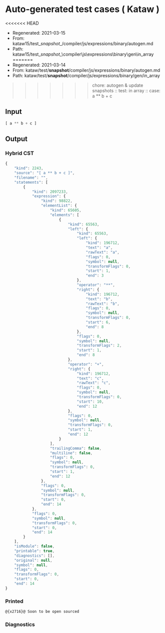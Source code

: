 # Auto-generated test cases ( Kataw )
<<<<<<< HEAD
- Regenerated: 2021-03-15
- From: kataw15/test\__snapshot__/compiler/js/expressions/binary/autogen.md
- Path: kataw15/test\__snapshot__\compiler\js\expressions\binary\gen\in_array
=======
- Regenerated: 2021-03-14
- From: kataw/test/__snapshot__/compiler/js/expressions/binary/autogen.md
- Path: kataw/test/__snapshot__/compiler/js/expressions/binary/gen/in_array
>>>>>>> chore: autogen & update snapshots
> :: test: in array
> :: case: a ** b + c
## Input

`````js
[ a ** b + c ]
`````

## Output

### Hybrid CST

```javascript
{
    "kind": 2243,
    "source": "[ a ** b + c ]",
    "filename": "",
    "statements": [
        {
            "kind": 2097233,
            "expression": {
                "kind": 98822,
                "elementList": {
                    "kind": 65605,
                    "elements": [
                        {
                            "kind": 65563,
                            "left": {
                                "kind": 65563,
                                "left": {
                                    "kind": 196712,
                                    "text": "a",
                                    "rawText": "a",
                                    "flags": 0,
                                    "symbol": null,
                                    "transformFlags": 0,
                                    "start": 1,
                                    "end": 3
                                },
                                "operator": "**",
                                "right": {
                                    "kind": 196712,
                                    "text": "b",
                                    "rawText": "b",
                                    "flags": 0,
                                    "symbol": null,
                                    "transformFlags": 0,
                                    "start": 6,
                                    "end": 8
                                },
                                "flags": 0,
                                "symbol": null,
                                "transformFlags": 2,
                                "start": 1,
                                "end": 8
                            },
                            "operator": "+",
                            "right": {
                                "kind": 196712,
                                "text": "c",
                                "rawText": "c",
                                "flags": 0,
                                "symbol": null,
                                "transformFlags": 0,
                                "start": 10,
                                "end": 12
                            },
                            "flags": 0,
                            "symbol": null,
                            "transformFlags": 0,
                            "start": 1,
                            "end": 12
                        }
                    ],
                    "trailingComma": false,
                    "multiline": false,
                    "flags": 0,
                    "symbol": null,
                    "transformFlags": 0,
                    "start": 1,
                    "end": 12
                },
                "flags": 0,
                "symbol": null,
                "transformFlags": 0,
                "start": 0,
                "end": 14
            },
            "flags": 0,
            "symbol": null,
            "transformFlags": 0,
            "start": 0,
            "end": 14
        }
    ],
    "isModule": false,
    "printable": true,
    "diagnostics": [],
    "original": null,
    "symbol": null,
    "flags": 0,
    "transformFlags": 0,
    "start": 0,
    "end": 14
}
```

### Printed

```javascript
@{x2716}@ Soon to be open sourced
```

### Diagnostics

```javascript

```

